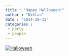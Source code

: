 ```yaml
---
title : "Happy Halloween!"
author : "Niklas"
date : "2014-10-31"
categories : 
 - party
 - people
---
```


[![Halloween](https://niklasblog.com/wp-content/IMG_20141031_094713-HALLOWEEN-768x1024.jpg)](https://niklasblog.com/wp-content/IMG_20141031_094713-HALLOWEEN.jpg)

